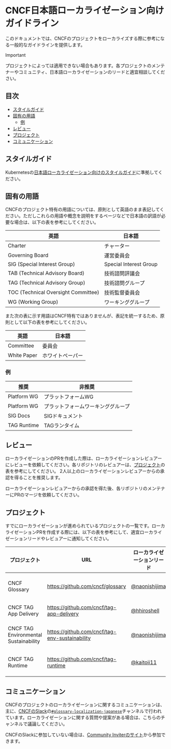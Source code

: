 # CNCF日本語ローカライゼーション向けガイドライン

このドキュメントでは、CNCFのプロジェクトをローカライズする際に参考になる一般的なガイドラインを提供します。

> [!IMPORTANT]
> プロジェクトによっては適用できない場合もあります。各プロジェクトのメンテナーやコミュニティ、日本語ローカライゼーションのリードと適宜相談してください。

## 目次

- [スタイルガイド](#スタイルガイド)
- [固有の用語](#固有の用語)
  - [例](#例)
- [レビュー](#レビュー)
- [プロジェクト](#プロジェクト)
- [コミュニケーション](#コミュニケーション)

## スタイルガイド

Kubernetesの[日本語ローカライゼーション向けのスタイルガイド](https://kubernetes.io/ja/docs/contribute/localization/#style-guide)に準拠してください。

## 固有の用語

CNCFのプロジェクト特有の用語については、原則として英語のまま表記してください。ただしこれらの用語や概念を説明をするページなどで日本語の訳語が必要な場合は、以下の表を参考にしてください。

| 英語 | 日本語 |
| --- | --- |
| Charter | チャーター |
| Governing Board | 運営委員会 |
| SIG (Special Interest Group) | Special Interest Group |
| TAB (Technical Advisory Board) | 技術諮問評議会 |
| TAG (Technical Advisory Group) | 技術諮問グループ |
| TOC (Technical Oversight Committee) | 技術監督委員会 |
| WG (Working Group) | ワーキンググループ |

また次の表に示す用語はCNCF特有ではありませんが、表記を統一するため、原則として以下の表を参考にしてください。

| 英語 | 日本語 |
| --- | --- |
| Committee | 委員会 |
| White Paper | ホワイトペーパー |

### 例

| 推奨 | 非推奨 |
| --- | --- |
| Platform WG | プラットフォームWG |
| Platform WG | プラットフォームワーキンググループ |
| SIG Docs | SIGドキュメント |
| TAG Runtime | TAGランタイム |

## レビュー

ローカライゼーションのPRを作成した際は、ローカライゼーションレビュアーにレビューを依頼してください。各リポジトリのレビュアーは、[プロジェクト](#プロジェクト)の表を参考にしてください。
2人以上のローカライゼーションレビュアーからの承認を得ることを推奨します。

ローカライゼーションレビュアーからの承認を得た後、各リポジトリのメンテナーにPRのマージを依頼してください。

## プロジェクト

すでにローカライゼーションが進められているプロジェクトの一覧です。ローカライゼーションPRを作成する際には、以下の表を参考にして、適宜ローカライゼーションリードやレビュアーに通知してください。

| プロジェクト | URL | ローカライゼーションリード | ローカライゼーションレビュアー |
| --- | --- | --- | --- |
| CNCF Glossary | https://github.com/cncf/glossary | [@naonishijima](https://github.com/naonishijima) | [@naonishijima](https://github.com/naonishijima), [@kaitoii11](https://github.com/kaitoii11), [@Okabe-Junya](https://github.com/Okabe-Junya) |
| CNCF TAG App Delivery | https://github.com/cncf/tag-app-delivery | [@hhiroshell](https://github.com/hhiroshell) | [@hhiroshell](https://github.com/hhiroshell), [@kaitoii11](https://github.com/kaitoii11), [@naonishijima](https://github.com/naonishijima) |
| CNCF TAG Environmental Sustainability | https://github.com/cncf/tag-env-sustainability | [@naonishijima](https://github.com/naonishijima) | [@naonishijima](https://github.com/naonishijima), [@kaitoii11](https://github.com/kaitoii11), [@Okabe-Junya](https://github.com/Okabe-Junya) |
| CNCF TAG Runtime | https://github.com/cncf/tag-runtime | [@kaitoii11](https://github.com/kaitoii11) | [@kaitoii11](https://github.com/kaitoii11), [@kenta-iijima](https://github.com/kenta-iijima), [@Okabe-Junya](https://github.com/Okabe-Junya) |

## コミュニケーション

CNCFのプロジェクトのローカライゼーションに関するコミュニケーションは、主に、[CNCFのSlack](cloud-native.slack.com)の[`#glossary-localization-japanese`](https://cloud-native.slack.com/archives/C057F81GFUG)チャンネルで行われています。ローカライゼーションに関する質問や提案がある場合は、こちらのチャンネルで議論してください。

CNCFのSlackに参加していない場合は、[Community Inviterのサイト](https://communityinviter.com/apps/cloud-native/cncf)から参加できます。
